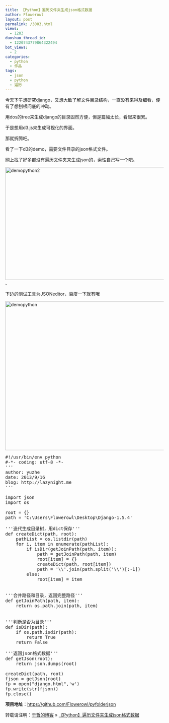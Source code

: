```yaml
---
title: 【Python】遍历文件夹生成json格式数据
author: Flowerowl
layout: post
permalink: /3003.html
views:
  - 1283
duoshuo_thread_id:
  - 1220743779864322494
bot_views:
  - 2
categories:
  - python
  - 作品
tags:
  - json
  - python
  - 遍历
---
```

今天下午想研究django，又想大致了解文件目录结构，一直没有来得及细看，便有了想刨根问底的冲动。

用dos的tree来生成django的目录固然方便，但是篇幅太长，看起来很累。

于是想用d3.js来生成可视化的界面。

那就折腾吧。

看了一下d3的demo，需要文件目录的json格式文件。

网上找了好多都没有遍历文件夹来生成json的，索性自己写一个吧。

[<img class="alignnone size-full wp-image-3005" alt="demopython2" src="http://lazynight.me/wp-content/uploads/2013/09/demopython2.gif" width="789" height="358" />][1]、

下边的测试工具为JSONeditor，百度一下就有哦

[<img class="alignnone size-full wp-image-3004" alt="demopython" src="http://lazynight.me/wp-content/uploads/2013/09/demopython.gif" width="819" height="473" />][2]

<pre class="brush:applescript">#!/usr/bin/env python
#-*- coding: utf-8 -*-
'''
author:	yuzhe
date: 2013/9/16
blog: http://lazynight.me
'''

import json
import os

root = {}
path = 'C:\Users\Flowerowl\Desktop\Django-1.5.4'

'''迭代生成目录树，用dict保存'''
def createDict(path, root):
	pathList = os.listdir(path)
	for i, item in enumerate(pathList):
		if isDir(getJoinPath(path, item)):
			path = getJoinPath(path, item)
			root[item] = {}
			createDict(path, root[item])
			path = '\\'.join(path.split('\\')[:-1])
		else:
			root[item] = item


'''合并路径和目录，返回完整路径'''
def getJoinPath(path, item):
	return os.path.join(path, item)


'''判断是否为目录'''
def isDir(path):
	if os.path.isdir(path):
		return True
	return False

'''返回json格式数据'''
def getJson(root):
	return json.dumps(root)

createDict(path, root)
fjson = getJson(root)
fp = open("django.html",'w')
fp.write(str(fjson))
fp.close()</pre>

**项目地址**：<https://github.com/Flowerowl/pyfolderjson>

转载请注明：[于哲的博客][3] &raquo; [【Python】遍历文件夹生成json格式数据][4]

 [1]: http://lazynight.me/wp-content/uploads/2013/09/demopython2.gif
 [2]: http://lazynight.me/wp-content/uploads/2013/09/demopython.gif
 [3]: http://lazynight.me
 [4]: http://lazynight.me/3003.html